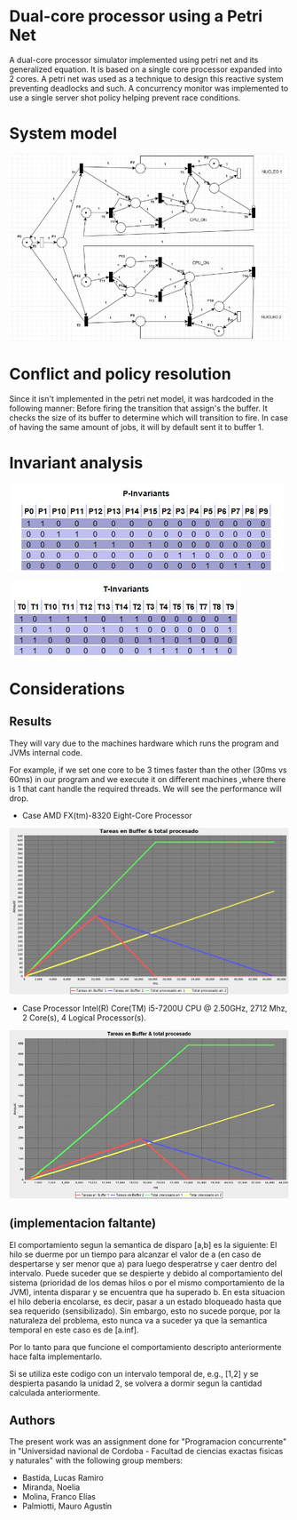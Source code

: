 # Dual-core processor using a Petri Net
A dual-core processor simulator implemented using petri net and its generalized equation. It is based on a single core processor expanded into 2 cores. A petri net was used as a technique to design this reactive system preventing deadlocks and such. A concurrency monitor was implemented to use a single server shot policy helping prevent race conditions. 


# System model

![cpu petri net image](diagrams/petrinetmodel.png)

# Conflict and policy resolution

Since it isn't implemented in the petri net model, it was hardcoded in the following manner: Before firing the transition that assign's the buffer. It checks the size of its buffer to determine which will transition to fire. In case of having the same amount of jobs, it will by default sent it to buffer 1.

# Invariant analysis

![p invariant image](diagrams/p-inv.png)

![t invariant image](diagrams/t-inv.png)

# Considerations 

## Results
They will vary due to the machines hardware which runs the program and JVMs internal code. 

For example, if we set one core to be 3 times faster than the other (30ms vs 60ms) in our program and we execute it on different machines ,where there is 1 that cant handle the required threads. We will see the performance will drop. 

- Case AMD FX(tm)-8320 Eight-Core Processor

![result amd](diagrams/result-one-core-triple-rate.png)

- Case Processor Intel(R) Core(TM) i5-7200U CPU @ 2.50GHz, 2712 Mhz, 2 Core(s), 4 Logical Processor(s). 

![result intel](diagrams/result-one-core-triple-rate-worse-pc.png)

## (implementacion faltante)
El comportamiento segun la semantica de disparo [a,b] es la siguiente: El hilo se duerme por un tiempo para alcanzar el valor de a (en caso de despertarse y ser menor que a) para luego desperatrse y caer dentro del intervalo. Puede suceder que se despierte y debido al comportamiento del sistema (prioridad de los demas hilos o por el mismo comportamiento de la JVM), intenta disparar y se encuentra que ha superado b. En esta situacion el hilo deberia encolarse, es decir, pasar a un estado bloqueado hasta que sea requerido (sensibilizado). 
Sin embargo, esto no sucede porque, por la naturaleza del problema, esto nunca va a suceder ya que la semantica temporal en este caso es de [a.inf].

Por lo tanto para que funcione el comportamiento descripto anteriormente hace falta implementarlo.

Si se utiliza este codigo con un intervalo temporal de, e.g., [1,2] y se despierta pasando la unidad 2, se volvera a dormir segun la cantidad calculada anteriormente.

## Authors
The present work was an assignment done for "Programacion concurrente" in  "Universidad navional de Cordoba - Facultad de ciencias exactas fisicas y naturales" with the following group members:

- Bastida, Lucas Ramiro
- Miranda, Noelia
- Molina, Franco Elías
- Palmiotti, Mauro Agustín

